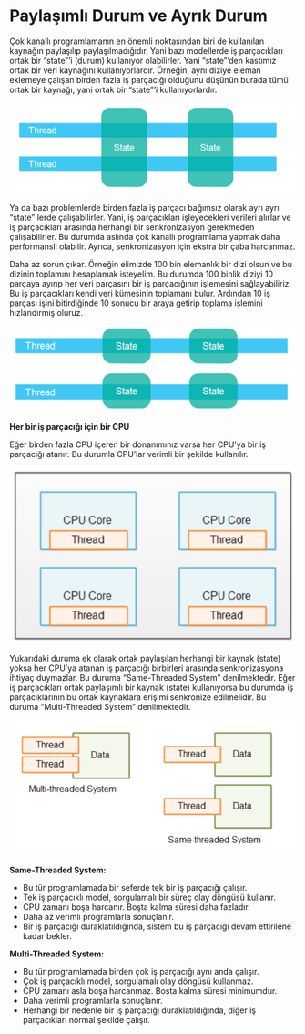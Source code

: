 # Paylaşımlı Durum ve Ayrık Durum

Çok kanallı programlamanın en önemli noktasından biri de kullanılan kaynağın paylaşılıp paylaşılmadığıdır. Yani bazı modellerde iş parçacıkları ortak bir “state”’i (durum) kullanıyor olabilirler. Yani “state”’den kastımız ortak bir veri kaynağını kullanıyorlardır. Örneğin, aynı diziye eleman eklemeye çalışan birden fazla iş parçacığı olduğunu düşünün burada tümü ortak bir kaynağı, yani ortak bir “state”’i kullanıyorlardır.

![state-calısma-mantigi](figures/state.png)

Ya da bazı problemlerde birden fazla iş parçacı bağımsız olarak ayrı ayrı “state”'lerde çalışabilirler. Yani, iş parçacıkları işleyecekleri verileri alırlar ve iş parçacıkları arasında herhangi bir senkronizasyon gerekmeden çalışabilirler. Bu durumda aslında çok kanallı programlama yapmak daha performanslı olabilir. Ayrıca, senkronizasyon için ekstra bir çaba harcanmaz. 

Daha az sorun çıkar. Örneğin elimizde 100 bin elemanlık bir dizi olsun ve bu dizinin toplamını hesaplamak isteyelim. Bu durumda 100 binlik diziyi 10 parçaya ayırıp her veri parçasını bir iş parçacığının işlemesini sağlayabiliriz. Bu iş parçacıkları kendi veri kümesinin toplamanı bulur. Ardından 10 iş parçası işini bitirdiğinde 10 sonucu bir araya getirip toplama işlemini hızlandırmış oluruz.

![state-calısma-mantigi](figures/state2.png)

**Her bir iş parçacığı için bir CPU**

Eğer birden fazla CPU içeren bir donanımınız varsa her CPU’ya bir iş parçacığı atanır. Bu durumla CPU’lar verimli bir şekilde kullanılır.

![same-threaded-system](figures/thread.png)

Yukarıdaki duruma ek olarak ortak paylaşılan herhangi bir kaynak (state) yoksa her CPU’ya atanan iş parçacığı birbirleri arasında senkronizasyona ihtiyaç duymazlar. Bu duruma “Same-Threaded System” denilmektedir. Eğer iş parçacıkları ortak paylaşımlı bir kaynak (state) kullanıyorsa bu durumda iş parçacıklarının bu ortak kaynaklara erişimi senkronize edilmelidir. Bu duruma “Multi-Threaded System” denilmektedir.

![multi-thread-system](figures/thread2.png)


**Same-Threaded System:**

* Bu tür programlamada bir seferde tek bir iş parçacığı çalışır.
* Tek iş parçacıklı model, sorgulamalı bir süreç olay döngüsü kullanır.
* CPU zamanı boşa harcanır. Boşta kalma süresi daha fazladır.
* Daha az verimli programlarla sonuçlanır.
* Bir iş parçacığı duraklatıldığında, sistem bu iş parçacığı devam ettirilene kadar bekler.

**Multi-Threaded System:**

* Bu tür programlamada birden çok iş parçacığı aynı anda çalışır.
* Çok iş parçacıklı model, sorgulamalı olay döngüsü kullanmaz.
* CPU zamanı asla boşa harcanmaz. Boşta kalma süresi minimumdur.
* Daha verimli programlarla sonuçlanır.
* Herhangi bir nedenle bir iş parçacığı duraklatıldığında, diğer iş parçacıkları normal şekilde çalışır.